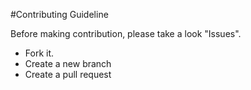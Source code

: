 #Contributing Guideline

Before making contribution, please take a look "Issues".

* Fork it.
* Create a new branch
* Create a pull request